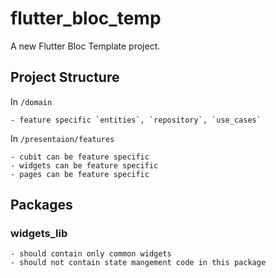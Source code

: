 # flutter_bloc_temp

A new Flutter Bloc Template project.
## Project Structure

In `/domain`

    - feature specific `entities`, `repository`, `use_cases`

In `/presentaion/features`

    - cubit can be feature specific
    - widgets can be feature specific
    - pages can be feature specific

## Packages
### widgets_lib 
    - should contain only common widgets 
    - should not contain state mangement code in this package
